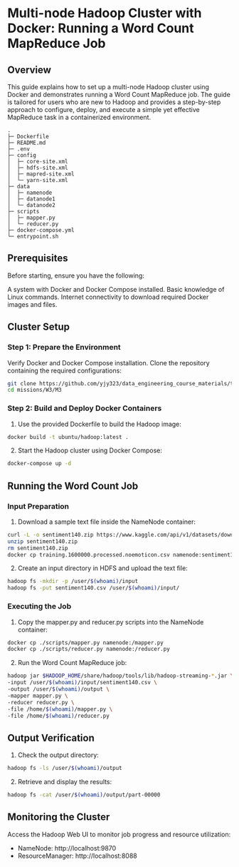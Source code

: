 # Multi-node Hadoop Cluster with Docker: Running a Word Count MapReduce Job
## Overview
This guide explains how to set up a multi-node Hadoop cluster using Docker and demonstrates running a Word Count MapReduce job. The guide is tailored for users who are new to Hadoop and provides a step-by-step approach to configure, deploy, and execute a simple yet effective MapReduce task in a containerized environment.


```
.
├─ Dockerfile
├─ README.md
├─ .env
├─ config
│  ├─ core-site.xml
│  ├─ hdfs-site.xml
│  ├─ mapred-site.xml
│  └─ yarn-site.xml
├─ data
│  ├─ namenode
│  ├─ datanode1
│  └─ datanode2
├─ scripts
│  ├─ mapper.py
│  └─ reducer.py
├─ docker-compose.yml
└─ entrypoint.sh
```

## Prerequisites
Before starting, ensure you have the following:

A system with Docker and Docker Compose installed.
Basic knowledge of Linux commands.
Internet connectivity to download required Docker images and files.

## Cluster Setup
### Step 1: Prepare the Environment
Verify Docker and Docker Compose installation.
Clone the repository containing the required configurations:
``` bash
git clone https://github.com/yjy323/data_engineering_course_materials/tree/yjy323-W3
cd missions/W3/M3
```

### Step 2: Build and Deploy Docker Containers
1. Use the provided Dockerfile to build the Hadoop image:
``` bash
docker build -t ubuntu/hadoop:latest .
```

2. Start the Hadoop cluster using Docker Compose:
``` bash
docker-compose up -d
```

## Running the Word Count Job
### Input Preparation
1. Download a sample text file inside the NameNode container:
``` bash
curl -L -o sentiment140.zip https://www.kaggle.com/api/v1/datasets/download/kazanova/sentiment140
unzip sentiment140.zip
rm sentiment140.zip
docker cp training.1600000.processed.noemoticon.csv namenode:sentiment140.csv
```

2. Create an input directory in HDFS and upload the text file:
``` bash
hadoop fs -mkdir -p /user/$(whoami)/input
hadoop fs -put sentiment140.csv /user/$(whoami)/input/
```

### Executing the Job
1. Copy the mapper.py and reducer.py scripts into the NameNode container:
``` bash
docker cp ./scripts/mapper.py namenode:/mapper.py
docker cp ./scripts/reducer.py namenode:/reducer.py
```

2. Run the Word Count MapReduce job:
``` bash
hadoop jar $HADOOP_HOME/share/hadoop/tools/lib/hadoop-streaming-*.jar \
-input /user/$(whoami)/input/sentiment140.csv \
-output /user/$(whoami)/output \
-mapper mapper.py \
-reducer reducer.py \
-file /home/$(whoami)/mapper.py \
-file /home/$(whoami)/reducer.py
```

## Output Verification
1. Check the output directory:
``` bash
hadoop fs -ls /user/$(whoami)/output
```

2. Retrieve and display the results:
``` bash
hadoop fs -cat /user/$(whoami)/output/part-00000
```

## Monitoring the Cluster
Access the Hadoop Web UI to monitor job progress and resource utilization:
- NameNode: http://localhost:9870
- ResourceManager: http://localhost:8088